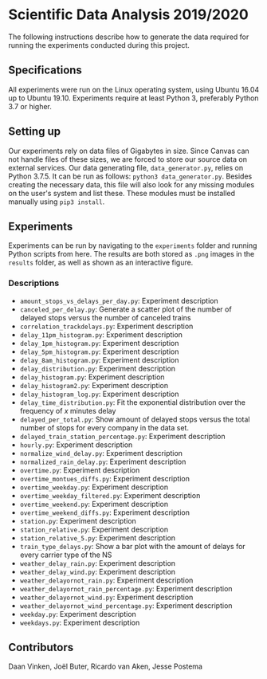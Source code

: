 # Scientific Data Analysis 2019/2020

The following instructions describe how to generate the data required for running the experiments conducted during this project.

## Specifications
All experiments were run on the Linux operating system, using Ubuntu 16.04 up to Ubuntu 19.10. Experiments require at least Python 3, preferably Python 3.7 or higher.

## Setting up
Our experiments rely on data files of Gigabytes in size. Since Canvas can not handle files of these sizes, we are forced to store our source data on external services.
Our data generating file, `data_generator.py`, relies on Python 3.7.5. It can be run as follows: `python3 data_generator.py`.
Besides creating the necessary data, this file will also look for any missing modules on the user's system and list these. These modules must be installed manually using `pip3 install`.

## Experiments
Experiments can be run by navigating to the `experiments` folder and running Python scripts from here. The results are both stored as `.png` images in the `results` folder, as well as shown as an interactive figure.

### Descriptions
- `amount_stops_vs_delays_per_day.py`: Experiment description
- `canceled_per_delay.py`: Generate a scatter plot of the number of delayed stops versus the number of canceled trains
- `correlation_trackdelays.py`: Experiment description
- `delay_11pm_histogram.py`: Experiment description
- `delay_1pm_histogram.py`: Experiment description
- `delay_5pm_histogram.py`: Experiment description
- `delay_8am_histogram.py`: Experiment description
- `delay_distribution.py`: Experiment description
- `delay_histogram.py`: Experiment description
- `delay_histogram2.py`: Experiment description
- `delay_histogram_log.py`: Experiment description
- `delay_time_distribution.py`: Fit the exponential distribution over the frequency of _x_ minutes delay
- `delayed_per_total.py`: Show amount of delayed stops versus the total number of stops for every company in the data set.
- `delayed_train_station_percentage.py`: Experiment description
- `hourly.py`: Experiment description
- `normalize_wind_delay.py`: Experiment description
- `normalized_rain_delay.py`: Experiment description
- `overtime.py`: Experiment description
- `overtime_montues_diffs.py`: Experiment description
- `overtime_weekday.py`: Experiment description
- `overtime_weekday_filtered.py`: Experiment description
- `overtime_weekend.py`: Experiment description
- `overtime_weekend_diffs.py`: Experiment description
- `station.py`: Experiment description
- `station_relative.py`: Experiment description
- `station_relative_5.py`: Experiment description
- `train_type_delays.py`: Show a bar plot with the amount of delays for every carrier type of the NS
- `weather_delay_rain.py`: Experiment description
- `weather_delay_wind.py`: Experiment description
- `weather_delayornot_rain.py`: Experiment description
- `weather_delayornot_rain_percentage.py`: Experiment description
- `weather_delayornot_wind.py`: Experiment description
- `weather_delayornot_wind_percentage.py`: Experiment description
- `weekday.py`: Experiment description
- `weekdays.py`: Experiment description

## Contributors
Daan Vinken, Joël Buter, Ricardo van Aken, Jesse Postema
